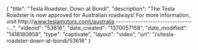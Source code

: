 {
    "title": "Tesla Roadster: Down at Bondi",
    "description": "The Tesla Roadster is now approved for Australian roadways! For more information, visit http:\/\/www.teslamotors.com\/australia --------------------------------...",
    "videoid": "53616",
    "date_created": "1370057158",
    "date_modified": "1418180958",
    "type": "captivate",
    "layout": "video",
    "url": "\/v\/tesla-roadster-down-at-bondi\/53616"
}